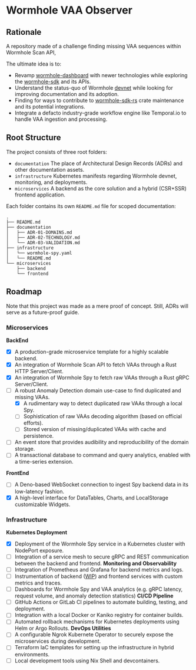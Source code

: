 # Wormhole VAA Observer

## Rationale
A repository made of a challenge finding missing VAA sequences within Wormhole Scan API,

The ultimate idea is to: 

* Revamp [wormhole-dashboard](https://github.com/wormhole-foundation/wormhole-dashboard) with newer technologies while exploring the [wormhole-sdk](https://wormhole-foundation.github.io/wormhole-sdk-ts/) and its APIs. 
* Understand the status-quo of Wormhole [devnet](https://github.com/wormhole-foundation/wormhole/tree/main/devnet) while looking for improving documentation and its adoption.
* Finding for ways to contribute to [wormhole-sdk-rs](https://github.com/wormhole-foundation/wormhole-sdk-rs) crate maintenance and its potential integrations.
* Integrate a defacto industry-grade workflow engine like Temporal.io to handle VAA ingestion and processing.

## Root Structure

The project consists of three root folders:

* `documentation`  The place of Architectural Design Records (ADRs) and other documentation assets.
* `infrastructure` Kubernetes manifests regarding Wormhole devnet, monitoring, and deployments.
* `microservices`  A backend as the core solution and a hybrid (CSR+SSR) frontend application.

Each folder contains its own `README.md` file for scoped documentation:

```
.
├── README.md
├── documentation
│   ├── ADR-01-DOMAINS.md
│   ├── ADR-02-TECHNOLOGY.md
│   └── ADR-03-VALIDATION.md
├── infrastructure
│   └── wormhole-spy.yaml
│   └── README.md
└── microservices
    ├── backend
    └── frontend
```

## Roadmap
Note that this project was made as a mere proof of concept. Still, ADRs will serve as a future-proof guide.

### Microservices

**BackEnd**
- [x] A production-grade microservice template for a highly scalable backend.
- [x] An integration of Wormhole Scan API to fetch VAAs through a Rust HTTP Server/Client.
- [x] An integration of Wormhole Spy to fetch raw VAAs through a Rust gRPC Server/Client.
- [ ] A robust Anomaly Detection domain use-case to find duplicated and missing VAAs.
  - [x] A rudimentary way to detect duplicated raw VAAs through a local Spy.
  - [ ] Sophistication of raw VAAs decoding algorithm (based on official efforts).
  - [ ] Stored version of missing/duplicated VAAs with cache and persistence.
- [ ] An event store that provides audibility and reproducibility of the domain storage.
- [ ] A transactional database to command and query analytics, enabled with a time-series extension.

**FrontEnd**
- [ ] A Deno-based WebSocket connection to ingest Spy backend data in its low-latency fashion.
- [x] A high-level interface for DataTables, Charts, and LocalStorage customizable Widgets.

### Infrastructure
**Kubernetes Deployment**
  - [x] Deployment of the Wormhole Spy service in a Kubernetes cluster with NodePort exposure.
  - [ ] Integration of a service mesh to secure gRPC and REST communication between the backend and frontend.
**Monitoring and Observability**
  - [ ] Integration of Prometheus and Grafana for backend metrics and logs.
  - [ ] Instrumentation of backend ([WIP](https://github.com/heshdotcc/wormhole-vaa-observer/pull/2)) and frontend services with custom metrics and traces.
  - [ ] Dashboards for Wormhole Spy and VAA analytics (e.g. gRPC latency, request volume, and anomaly detection statistics)
**CI/CD Pipeline**
  - [ ] GitHub Actions or GitLab CI pipelines to automate building, testing, and deployment.
  - [ ] Integration with a local Docker or Kaniko registry for container builds.
  - [ ] Automated rollback mechanisms for Kubernetes deployments using Helm or Argo Rollouts.
**DevOps Utilities**
  - [ ] A configurable Ngrok Kubernete Operator to securely expose the microservices during development.
  - [ ] Terraform IaC templates for setting up the infrastructure in hybrid environments.
  - [ ] Local development tools using Nix Shell and devcontainers.
